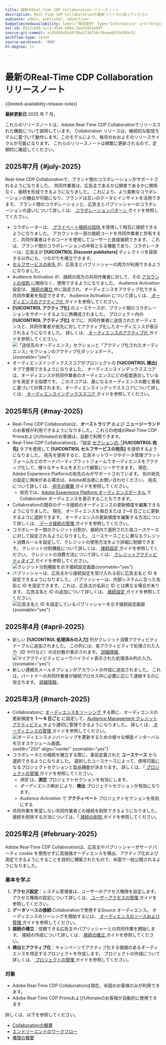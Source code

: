 ```yaml
---
title: 最新のReal-Time CDP Collaboration リリースノート
description: Real-Time CDP Collaborationの最新リリースに従ってください
audience: admin, publisher, advertiser
badgelimitedavailability: label="限定提供" type="Informative" url="https://helpx.adobe.com/legal/product-descriptions/real-time-customer-data-platform-collaboration.html newtab=true"
exl-id: 8513c648-1cc1-4544-b86d-2ee3193ab60f
source-git-commit: acd5058d2bd4f9ba173d736cf6aae65f5d389c52
workflow-type: tm+mt
source-wordcount: '999'
ht-degree: 1%

---
```


# 最新のReal-Time CDP Collaboration リリースノート

{{limited-availability-release-note}}

**最終更新日**:2025 年 7 月。

これらのリリースノートは、Adobe Real-Time CDP Collaborationでリリースされた機能について説明しています。 Collaboration リリースは、継続的な配信モデルに基づいて動作します。このモデルにより、毎月のおおよそのリリースサイクルが可能になります。 これらのリリースノートは頻繁に更新されるので、定期的に確認してください。

## 2025年7月 {#july-2025}

Real-time CDP Collaborationで、ブランド間のコラボレーションがサポートされるようになりました。 共同作業者は、広告主であるか公開者であるかに関係なく、接続を形成できるようになりました。 これにより、より柔軟なコラボレーションの機会が可能になり、ブランドは互いのデータとインサイトを活用できます。 ブランド間のコラボレーションと、広告主とパブリッシャーのコラボレーションの違いについて詳しくは、[ コラボレーションパターン ](../overview/collaboration-patterns.md) ガイドを参照してください。

* コラボレーターは、[ プライベート接続の招待 ](../connect/establishing-connections.md#private-connection-invites) を使用して相互に接続できるようになりました。 アカウントの一意の接続コードを共同作業者と共有すると、共同作業者はそのコードを使用してユーザーと直接接続できます。 これは、ブランド間のコラボレーションの中核となる機能であり、コラボレーターは、広告主が **[!UICONTROL Discover publishers]** ディレクトリを探索する以外にも、つながりを確立できます。
* [ セルフサービスの宛先 ](../setup/manage-destinations.md) が、広告主とパブリッシャーの両方が利用できるようになりました。
* Audience Activation が、接続の両方の共同作業者に対して、その [ アカウントの役割 ](../overview/roles.md) に関係なく、使用できるようになりました。 Audience Activation 設定は、[ 接続の確立 ](../connect/establishing-connections.md#configure-connection-settings) 中に設定され、オーディエンスをアクティブ化できる共同作業者を指定できます。 Audience Activation について詳しくは、[ オーディエンスのアクティブ化 ](../collaborate/activate.md) ガイドを参照してください。
* **[!UICONTROL アクティブ化]** のユースケースが、ブランド間のコラボレーションをサポートするように再構成されました。 プロジェクト内の **[!UICONTROL アクティブ化]** タブに、共同作業者に送信されたオーディエンスと、共同作業者が宛先に対してアクティブ化したオーディエンスが表示されるようになりました。 詳しくは、[ オーディエンスのアクティブ化 ](../collaborate/activate.md) ガイドを参照してください。<br> ![ 「送信先のオーディエンス」セクションと「アクティブ化されたオーディエンス」セクションのアクティブ化ダッシュボード。](/help/assets/release-notes/2025/activate-dashboard.png){zoomable="yes"}
* オーディエンスインデックススコアがプロジェクトの **[!UICONTROL 検出]** タブで使用できるようになりました。 オーディエンスインデックススコアは、オーディエンスが共同作業者のオーディエンスにどの程度適合しているかを測定する指標です。 このスコアは、基になるオーディエンスの数と重複に基づいて計算されます。 オーディエンスインデックススコアについて詳しくは、[ オーディエンスインデックススコア ](../collaborate/discover.md#audience-index-score) ガイドを参照してください。

## 2025年5月 {#may-2025}

* Real-Time CDP Collaborationは、**オーストラリア** および **ニュージーランド** のお客様が利用できるようになりました。 これらの地域のReal-Time CDP PrimeおよびUltimateのお客様は、自動で利用できます。
* Real-Time CDP Collaborationは、「設定 [ セクションの「](../setup/manage-destinations.md)**[!UICONTROL 宛先]** タブを使用して **[!UICONTROL セルフサービスの宛先]** を提供するようになりました。 宛先を使用すると、広告ネットワークやデータ管理プラットフォームなどのサードパーティプラットフォームでオーディエンスをアクティブ化して、様々なチャネルをまたいで顧客にリーチできます。 現在、Adobe Experience Platformの宛先のみがサポートされています。 別の宛先の設定に興味がある場合は、Adobe担当者にお問い合わせください。 宛先について詳しくは、[ 宛先の概要 ](../destinations/overview.md) ガイドを参照してください。
   * 宛先では、[Adobe Experience Platform オーディエンスポータル ](https://experienceleague.adobe.com/en/docs/experience-platform/segmentation/ui/audience-portal.md#manage-audiences) でCollaboration オーディエンスを表示することもできます。
* Collaborationの既存のデータ接続のオーディエンスの更新頻度を編集できるようになりました。 現在、オーディエンスを毎日または 2～6 日ごとに更新するように選択できます。 オーディエンスの更新頻度を編集する方法について詳しくは、[ データ接続の管理 ](../setup/manage-data-connection.md#scheduling) ガイドを参照してください。
* コラボレーター間のクレジット分割が、接続内で選択された各ユースケースに対して設定されるようになりました。 ユースケースごとに異なるクレジット消費ルールを設定して、クレジットの使用方法をより詳細に制御できます。 クレジット分割機能について詳しくは、[ 接続設定 ](../connect/establishing-connections.md#connection-settings) ガイドを参照してください。 クレジットの消費方法について詳しくは、[ クレジットアクティビティタイプ ](../setup/my-activity.md#types-of-activities) ガイドを参照してください。<br> ![ クレジット分割機能を示す接続設定画面 ](/help/assets/release-notes/2025/credit-split.png){zoomable="yes"}
* パブリッシャーは、広告主から接続設定を受け入れる前に広告主名と ID を設定できるようになりました。 パブリッシャーは、内部システムに合った名前と ID を設定できます。これは、広告主の名前と ID とは異なる場合があります。 広告主名と ID の追加について詳しくは、[ 接続設定 ](../connect/establishing-connections.md#connection-settings.md) ガイドを参照してください。<br> ![ 広告主名と ID を設定しているパブリッシャーを示す接続設定画面 ](/help/assets/release-notes/2025/add-advertiser-names-modal.png){zoomable="yes"}

## 2025年4月 {#april-2025}

* 新しい **[!UICONTROL 処理済みの入力]** 列がクレジット消費アクティビティテーブルに追加されました。 この列には、各アクティビティで処理された入力（ID や行など）の合計数が表示されます。 [ 詳細情報 ](/help/guide/setup/my-activity.md#inputs-processed). <br> ![ マイアクティビティビューでハイライト表示された処理済み列の入力。](/help/assets/release-notes/2025/inputs-processed-column.png){zoomable="yes"}
* 新しい連絡先メールオプションがアカウントの作成に追加されました。 これは、パートナーの共同作業者が接続プロセス中に必要に応じて連絡するのに役立ちます。 [詳細情報](../setup/onboard-account.md)。

## 2025年3月 {#march-2025}

* Collaborationに [ オーディエンスをソーシング ](/help/guide/setup/onboard-audiences.md) する際に、オーディエンスの更新頻度を **1 ～ 6 日ごと** に設定して、[Audience Management クレジットアクティビティ ](/help/guide/setup/my-activity.md#types-of-activities) をより適切に管理できるようになりました。 詳しくは、[ オーディエンスの管理 ](https://experienceleague.adobe.com/en/docs/experience-platform/segmentation/ui/audience-portal.md#manage-audiences) ガイドを参照してください。<br> ![ オーディエンスメンバーシップを更新するための様々な頻度インターバルを示すスケジュール画面。](/help/assets/setup/add-manage-audiences/audience-scheduling-frequency.png " オーディエンスメンバーシップを更新するための様々な頻度インターバルを示すスケジュール画面。"){width="250" align="center" zoomable="yes"}
* コラボレータとの接続を確立する際に、事前定義された **ユースケース** から選択できるようになりました。 選択したユースケースによって、使用可能になるプロジェクトセクションと製品機能が決まります。 詳しくは、「[ プロジェクトの管理 ](/help/guide/collaborate/manage-projects.md#project-use-cases) ガイドを参照してください。
   * *測定* は、**測定** プロジェクトセクションを有効にします。
   * *オーディエンス検出* により、**検出** プロジェクトセクションが有効になります。
   * *Audience Activation* で **アクティベート** プロジェクトセクションを有効にする <br>
* 共同作業を希望しない共同作業者との接続を削除できるようになりました。 接続を削除する方法については、「[ 接続の削除 ](/help/guide/connect/establishing-connections.md#delete-connections) ガイドを参照してください。

## 2025年2月 {#february-2025}

Adobe Real-Time CDP Collaborationは、広告主やパブリッシャーがサードパーティ cookie を使用せずに高価値オーディエンスを検出、アクティブ化および測定できるようにすることを目的に構築されたもので、米国で一般公開されるようになりました。

### 基本を学ぶ

1. **アクセス設定**：システム管理者は、ユーザーのアクセス権限を設定します。 アクセス権限の設定について詳しくは、[ ユーザーアクセスの管理 ](/help/guide/permissions/manage-user-access.md#RTCDP-collaboration-access) ガイドを参照してください。
2. **データソースの接続**:Collaborationで使用するSource オーディエンス。 オーディエンスのソーシングを開始するには、[ オーディエンスのソースおよび管理 ](/help/guide/setup/onboard-audiences.md) ガイドを参照してください。
3. **接続の確立**：信頼できる広告主やパブリッシャーとの共同作業を開始します。 接続の作成について詳しくは、[ 接続の確立 ](/help/guide/connect/establishing-connections.md) ガイドを参照してください。
4. **検出とアクティブ化**：キャンペーンでアクティブ化する価値のあるオーディエンスを特定するプロジェクトを作成します。 プロジェクトの作成について詳しくは、[ プロジェクトの管理 ](/help/guide/collaborate/manage-projects.md) ガイドを参照してください。

### 対象

* Adobe Real-Time CDP Collaborationは現在、米国のお客様のみが利用できます。
* Adobe Real-Time CDP PrimeおよびUltimateのお客様が自動的に使用できます

詳しくは、以下を参照してください。

* [Collaborationの概要](/help/guide/home.md)
* [エンドツーエンドのワークフロー](/help/guide/overview/end-to-end-workflow.md)
* [権限の概要](/help/guide/permissions/overview.md)
